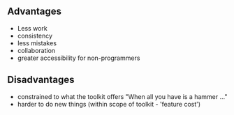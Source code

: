 Advantages
----------

* Less work
* consistency
* less mistakes
* collaboration
* greater accessibility for non-programmers

Disadvantages
-------------

* constrained to what the toolkit offers "When all you have is a hammer ..."
* harder to do new things (within scope of toolkit - 'feature cost')
